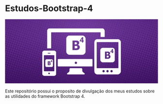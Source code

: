 # Estudos-Bootstrap-4

![bootstrap4](/bootstrap4.jpg)

<p>Este repositório possui o proposito de divulgação dos meus estudos sobre as utilidades do framework Bootstrap 4.</p>
